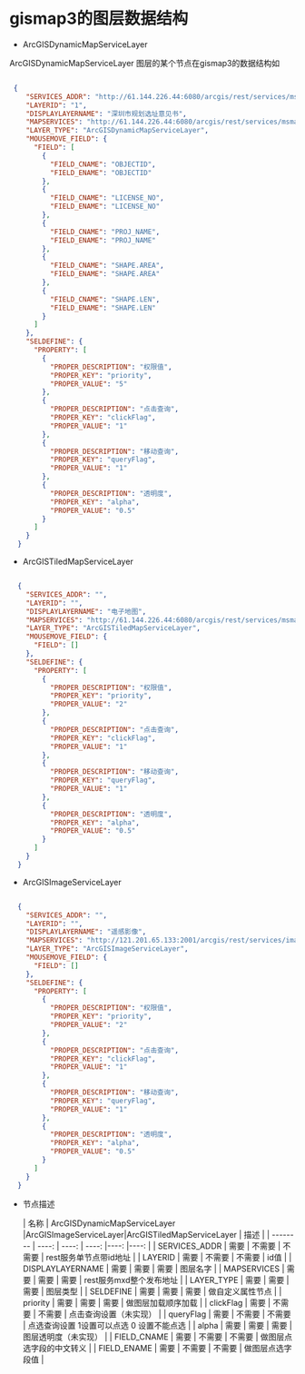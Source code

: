 # gismap3的图层数据结构


- ArcGISDynamicMapServiceLayer

ArcGISDynamicMapServiceLayer 图层的某个节点在gismap3的数据结构如
```json

 {
    "SERVICES_ADDR": "http://61.144.226.44:6080/arcgis/rest/services/msmap/BOOKS/MapServer/1",
    "LAYERID": "1",
    "DISPLAYLAYERNAME": "深圳市规划选址意见书",
    "MAPSERVICES": "http://61.144.226.44:6080/arcgis/rest/services/msmap/BOOKS/MapServer",
    "LAYER_TYPE": "ArcGISDynamicMapServiceLayer",
    "MOUSEMOVE_FIELD": {
      "FIELD": [
        {
          "FIELD_CNAME": "OBJECTID",
          "FIELD_ENAME": "OBJECTID"
        },
        {
          "FIELD_CNAME": "LICENSE_NO",
          "FIELD_ENAME": "LICENSE_NO"
        },
        {
          "FIELD_CNAME": "PROJ_NAME",
          "FIELD_ENAME": "PROJ_NAME"
        },
        {
          "FIELD_CNAME": "SHAPE.AREA",
          "FIELD_ENAME": "SHAPE.AREA"
        },
        {
          "FIELD_CNAME": "SHAPE.LEN",
          "FIELD_ENAME": "SHAPE.LEN"
        }
      ]
    },
    "SELDEFINE": {
      "PROPERTY": [
        {
          "PROPER_DESCRIPTION": "权限值",
          "PROPER_KEY": "priority",
          "PROPER_VALUE": "5"
        },
        {
          "PROPER_DESCRIPTION": "点击查询",
          "PROPER_KEY": "clickFlag",
          "PROPER_VALUE": "1"
        },
        {
          "PROPER_DESCRIPTION": "移动查询",
          "PROPER_KEY": "queryFlag",
          "PROPER_VALUE": "1"
        },
        {
          "PROPER_DESCRIPTION": "透明度",
          "PROPER_KEY": "alpha",
          "PROPER_VALUE": "0.5"
        }
      ]
    }
  }

```


- ArcGISTiledMapServiceLayer


```json

  {
    "SERVICES_ADDR": "",
    "LAYERID": "",
    "DISPLAYLAYERNAME": "电子地图",
    "MAPSERVICES": "http://61.144.226.44:6080/arcgis/rest/services/msmap/BOOKS/MapServer",
    "LAYER_TYPE": "ArcGISTiledMapServiceLayer",
    "MOUSEMOVE_FIELD": {
      "FIELD": []
    },
    "SELDEFINE": {
      "PROPERTY": [
        {
          "PROPER_DESCRIPTION": "权限值",
          "PROPER_KEY": "priority",
          "PROPER_VALUE": "2"
        },
        {
          "PROPER_DESCRIPTION": "点击查询",
          "PROPER_KEY": "clickFlag",
          "PROPER_VALUE": "1"
        },
        {
          "PROPER_DESCRIPTION": "移动查询",
          "PROPER_KEY": "queryFlag",
          "PROPER_VALUE": "1"
        },
        {
          "PROPER_DESCRIPTION": "透明度",
          "PROPER_KEY": "alpha",
          "PROPER_VALUE": "0.5"
        }
      ]
    }
  }


```


- ArcGISImageServiceLayer


```json

  {
    "SERVICES_ADDR": "",
    "LAYERID": "",
    "DISPLAYLAYERNAME": "遥感影像",
    "MAPSERVICES": "http://121.201.65.133:2001/arcgis/rest/services/image/ImageServer ",
    "LAYER_TYPE": "ArcGISImageServiceLayer",
    "MOUSEMOVE_FIELD": {
      "FIELD": []
    },
    "SELDEFINE": {
      "PROPERTY": [
        {
          "PROPER_DESCRIPTION": "权限值",
          "PROPER_KEY": "priority",
          "PROPER_VALUE": "2"
        },
        {
          "PROPER_DESCRIPTION": "点击查询",
          "PROPER_KEY": "clickFlag",
          "PROPER_VALUE": "1"
        },
        {
          "PROPER_DESCRIPTION": "移动查询",
          "PROPER_KEY": "queryFlag",
          "PROPER_VALUE": "1"
        },
        {
          "PROPER_DESCRIPTION": "透明度",
          "PROPER_KEY": "alpha",
          "PROPER_VALUE": "0.5"
        }
      ]
    }
  }


```




- 节点描述

  | 名称             |      ArcGISDynamicMapServiceLayer  |ArcGISImageServiceLayer|ArcGISTiledMapServiceLayer             | 描述  |
  | --------   | ----: | ----: |  ----: |----: |----: |
  |      SERVICES_ADDR | 需要     | 不需要  |           不需要         |   rest服务单节点带id地址     |
  |      LAYERID       |      需要     | 不需要  |           不需要                     |   id值     |
  |      DISPLAYLAYERNAME |     需要     | 需要  |           需要                    |   图层名字     |
  |      MAPSERVICES  |       需要     | 需要  |            需要                       |   rest服务mxd整个发布地址     |
  |     LAYER_TYPE    |      需要     | 需要  |             需要                        |   图层类型     |
  |     SELDEFINE    |     需要     |  需要    |           需要                           |   做自定义属性节点     |
  |     priority     |      需要     | 需要   |             需要                       |   做图层加载顺序加载     |
  |     clickFlag    |      需要     | 不需要   |           不需要                        |   点击查询设置（未实现）     |
  |     queryFlag     |      需要     | 不需要  |           不需要                       |   点选查询设置 1设置可以点选 0 设置不能点选     |
  |     alpha         |      需要     | 需要  |             需要                    |   图层透明度（未实现）     |
  |      FIELD_CNAME  |      需要     | 不需要  |           不需要                         |   做图层点选字段的中文转义     |
  |      FIELD_ENAME   |     需要     | 不需要  |           不需要                     |   做图层点选字段值    |
